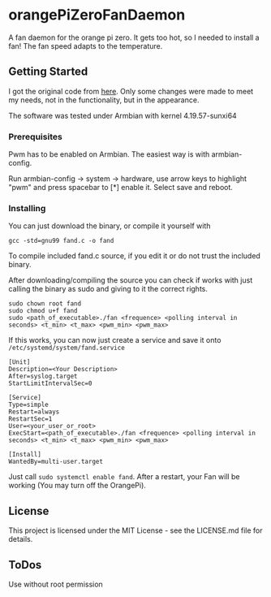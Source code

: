 # orangePiZeroFanDaemon
A fan daemon for the orange pi zero. It gets too hot, so I needed to install a fan! The fan speed adapts to the temperature.

## Getting Started
I got the original code from [here](https://forum.armbian.com/topic/6112-easy-fan-install-and-software-daemon-self-speed-tuning-orange-pi-zero-probably-others-aswell/).
Only some changes were made to meet my needs, not in the functionality, but in the appearance.

The software was tested under Armbian with kernel 4.19.57-sunxi64

### Prerequisites
Pwm has to be enabled on Armbian. The easiest way is with armbian-config.

Run armbian-config -> system -> hardware, use arrow keys to highlight "pwm" and press spacebar to [*] enable it. Select save and reboot.

### Installing
You can just download the binary, or compile it yourself with
```
gcc -std=gnu99 fand.c -o fand
```
To compile included fand.c source, if you edit it or do not trust the included binary.

After downloading/compiling the source you can check if works with just calling the binary as sudo and giving to it the correct rights.
```
sudo chown root fand
sudo chmod u+f fand
sudo <path_of_executable>./fan <frequence> <polling interval in seconds> <t_min> <t_max> <pwm_min> <pwm_max>
```
If this works, you can now just create a service and save it onto `/etc/systemd/system/fand.service`
```
[Unit]
Description=<Your Description>
After=syslog.target
StartLimitIntervalSec=0

[Service]
Type=simple
Restart=always
RestartSec=1
User=<your_user_or_root>
ExecStart=<path_of_executable>./fan <frequence> <polling interval in seconds> <t_min> <t_max> <pwm_min> <pwm_max>

[Install]
WantedBy=multi-user.target
```

Just call `sudo systemctl enable fand`. After a restart, your Fan will be working (You may turn off the OrangePi).

## License
This project is licensed under the MIT License - see the LICENSE.md file for details.

## ToDos 
Use without root permission
